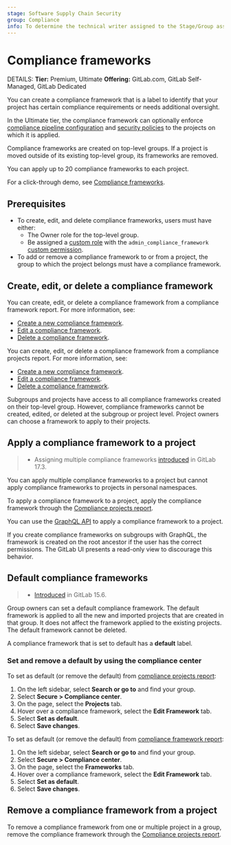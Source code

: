 ```yaml
---
stage: Software Supply Chain Security
group: Compliance
info: To determine the technical writer assigned to the Stage/Group associated with this page, see https://handbook.gitlab.com/handbook/product/ux/technical-writing/#assignments
---
```


# Compliance frameworks

DETAILS:
**Tier:** Premium, Ultimate
**Offering:** GitLab.com, GitLab Self-Managed, GitLab Dedicated

You can create a compliance framework that is a label to identify that your project has certain compliance
requirements or needs additional oversight.

In the Ultimate tier, the compliance framework can optionally enforce
[compliance pipeline configuration](compliance_pipelines.md) and
[security policies](../application_security/policies/index.md#scope) to the projects on which it is applied.

Compliance frameworks are created on top-level groups. If a project is moved outside of its existing top-level group,
its frameworks are removed.

You can apply up to 20 compliance frameworks to each project.

For a click-through demo, see [Compliance frameworks](https://gitlab.navattic.com/compliance).
<!-- Demo published on 2025-01-27 -->

## Prerequisites

- To create, edit, and delete compliance frameworks, users must have either:
  - The Owner role for the top-level group.
  - Be assigned a [custom role](../custom_roles.md) with the `admin_compliance_framework`
    [custom permission](../custom_roles/abilities.md#compliance-management).
- To add or remove a compliance framework to or from a project, the group to which the project belongs must have a
  compliance framework.

## Create, edit, or delete a compliance framework

You can create, edit, or delete a compliance framework from a compliance framework report. For more information, see:

- [Create a new compliance framework](../compliance/compliance_center/compliance_frameworks_report.md#create-a-new-compliance-framework).
- [Edit a compliance framework](../compliance/compliance_center/compliance_frameworks_report.md#edit-a-compliance-framework).
- [Delete a compliance framework](../compliance/compliance_center/compliance_frameworks_report.md#delete-a-compliance-framework).

You can create, edit, or delete a compliance framework from a compliance projects report. For more information, see:

- [Create a new compliance framework](../compliance/compliance_center/compliance_projects_report.md#create-a-new-compliance-framework).
- [Edit a compliance framework](../compliance/compliance_center/compliance_projects_report.md#edit-a-compliance-framework).
- [Delete a compliance framework](../compliance/compliance_center/compliance_projects_report.md#delete-a-compliance-framework).

Subgroups and projects have access to all compliance frameworks created on their top-level group. However, compliance frameworks cannot be created, edited,
or deleted at the subgroup or project level. Project owners can choose a framework to apply to their projects.

## Apply a compliance framework to a project

> - Assigning multiple compliance frameworks [introduced](https://gitlab.com/groups/gitlab-org/-/epics/13294) in GitLab 17.3.

You can apply multiple compliance frameworks to a project but cannot apply compliance frameworks to projects in personal namespaces.

To apply a compliance framework to a project, apply the compliance framework through the
[Compliance projects report](../compliance/compliance_center/compliance_projects_report.md#apply-a-compliance-framework-to-projects-in-a-group).

You can use the [GraphQL API](../../api/graphql/reference/index.md#mutationprojectsetcomplianceframework) to apply a
compliance framework to a project.

If you create compliance frameworks on subgroups with GraphQL, the framework is created on the root ancestor if the user
has the correct permissions. The GitLab UI presents a read-only view to discourage this behavior.

## Default compliance frameworks

> - [Introduced](https://gitlab.com/gitlab-org/gitlab/-/issues/375036) in GitLab 15.6.

Group owners can set a default compliance framework. The default framework is applied to all the new and imported
projects that are created in that group. It does not affect the framework applied to the existing projects. The
default framework cannot be deleted.

A compliance framework that is set to default has a **default** label.

### Set and remove a default by using the compliance center

To set as default (or remove the default) from [compliance projects report](../compliance/compliance_center/compliance_projects_report.md#compliance-projects-report):

1. On the left sidebar, select **Search or go to** and find your group.
1. Select **Secure > Compliance center**.
1. On the page, select the **Projects** tab.
1. Hover over a compliance framework, select the **Edit Framework** tab.
1. Select **Set as default**.
1. Select **Save changes**.

To set as default (or remove the default) from [compliance framework report](../compliance/compliance_center/compliance_frameworks_report.md#compliance-frameworks-report):

1. On the left sidebar, select **Search or go to** and find your group.
1. Select **Secure > Compliance center**.
1. On the page, select the **Frameworks** tab.
1. Hover over a compliance framework, select the **Edit Framework** tab.
1. Select **Set as default**.
1. Select **Save changes**.

## Remove a compliance framework from a project

To remove a compliance framework from one or multiple project in a group, remove the compliance framework through the
[Compliance projects report](../compliance/compliance_center/compliance_projects_report.md#remove-a-compliance-framework-from-projects-in-a-group).
